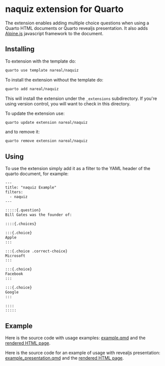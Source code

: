 # naquiz extension for Quarto

The extension enables adding multiple choice questions when using a Quarto HTML documents or Quarto revealjs presentation. It also adds [Alpine.js](https://alpinejs.dev/) javascript framework to the document.

## Installing

To extension with the template do:

```bash
quarto use template nareal/naquiz
```


To install the extension without the template do:

```bash
quarto add nareal/naquiz
```

This will install the extension under the `_extensions` subdirectory.
If you're using version control, you will want to check in this directory.


To update the extension use:

```bash
quarto update extension nareal/naquiz
```

and to remove it:

```bash
quarto remove extension nareal/naquiz
```

## Using

To use the extension simply add it as a filter to the YAML header of the quarto document, for example:

```default
---
title: "naquiz Example"
filters:
  - naquiz
---

:::::{.question}
Bill Gates was the founder of:

::::{.choices}

:::{.choice}
Apple
:::  

:::{.choice .correct-choice}
Microsoft
:::

:::{.choice}
Facebook  
:::

:::{.choice}
Google   
:::

::::
:::::
```

## Example

Here is the source code with usage examples: [example.qmd](example.qmd) and the [rendered HTML page](https://nareal.github.io/naquiz/example.html).


Here is the source code for an example of usage with revealjs presentation: [example_presentation.qmd](example_presentation.qmd) and the [rendered HTML page](https://nareal.github.io/naquiz/example_presentation.html). 
